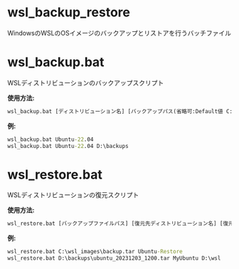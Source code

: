 # wsl_backup_restore
WindowsのWSLのOSイメージのバックアップとリストアを行うバッチファイル

# wsl_backup.bat
WSLディストリビューションのバックアップスクリプト

**使用方法:** 
```cmd
wsl_backup.bat [ディストリビューション名] [バックアップパス(省略可:Default値 C:\wsl_images\)]
```
**例:**
```cmd
wsl_backup.bat Ubuntu-22.04
wsl_backup.bat Ubuntu-22.04 D:\backups
```

# wsl_restore.bat
WSLディストリビューションの復元スクリプト

**使用方法:**
```cmd
wsl_restore.bat [バックアップファイルパス] [復元先ディストリビューション名] [復元先ディレクトリ(省略可:Default値 C:\wsl_images\)]
```
**例:**
```cmd
wsl_restore.bat C:\wsl_images\backup.tar Ubuntu-Restore
wsl_restore.bat D:\backups\ubuntu_20231203_1200.tar MyUbuntu D:\wsl
```


